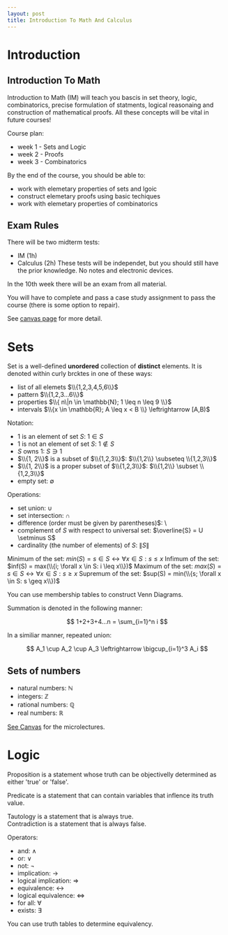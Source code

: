 ```yaml
---
layout: post
title: Introduction To Math And Calculus
---
```

#  Introduction
## Introduction To Math 

Introduction to Math (IM) will teach you bascis in set theory, logic, combinatorics, precise formulation of statments, logical reasonaing and construction of mathematical proofs.
All these concepts will be vital in future courses!

Course plan:
 - week 1 - Sets and Logic
 - week 2 - Proofs
 - week 3 - Combinatorics

By the end of the course, you should be able to:
 - work with elemetary properties of sets and lgoic
 - construct elemetary proofs using basic techiques
 - work with elemetary properties of combinatorics

## Exam Rules
There will be two midterm tests:
 - IM (1h)
 - Calculus (2h)
These tests will be independet, but you should still have the prior knowledge.
No notes and electronic devices.

In the 10th week there will be an exam from all material. 

You will have to complete and pass a case study assignment to pass the course (there is some option to repair).

See [canvas page](https://canvas.utwente.nl/courses/9008/pages/intromath-description-topics-educational-targets-examination-rules?module_item_id=257997) for more detail.

#  Sets
Set is a well-defined **unordered** collection of **distinct** elements.
It is denoted within curly brcktes in one of these ways:
 - list of all elemets $\\{1,2,3,4,5,6\\}$
 - pattern $\\{1,2,3...6\\}$
 - properties $\\{ n\|n \in \mathbb{N}; 1 \leq n \leq 9 \\}$
 - intervals $\\{x \in \mathbb{R}; A \leq x < B \\} \leftrightarrow [A,B)$

Notation:
 - $1$ is an element of set $S$: $1 \in S$
 - $1$ is not an element of set $S$: $1 \notin S$
 - $S$ owns $1$: $S \ni 1$
 - $\\{1, 2\\}$ is a subset of $\\{1,2,3\\}$: $\\{1,2\\} \subseteq \\{1,2,3\\}$
 - $\\{1, 2\\}$ is a proper subset of $\\{1,2,3\\}$: $\\{1,2\\} \subset \\{1,2,3\\}$
 - empty set: $\emptyset$

Operations:
 - set union: $\cup$
 - set intersection: $\cap$
 - difference (order must be given by parentheses)$: $\setminus$
 - complement of $S$ with respect to universal set: $\overline{S} = U \setminus S$
 - cardinality (the number of elements) of $S$: $\|S\|$

Minimum of the set: $min(S) = s \in S \leftrightarrow \forall x \in S:s \leq x$ 
Infimum of the set: $inf(S) = max(\\{i; \forall x \in S: i \leq x\\})$ 
Maximum of the set: $max(S) = s \in S \leftrightarrow \forall x \in S:s \geq x$ 
Supremum of the set: $sup(S) = min(\\{s; \forall x \in S: s \geq x\\})$ 

You can use membership tables to construct Venn Diagrams.

Summation is denoted in the following manner:

$$ 1+2+3+4...n = \sum_{i=1}^n i $$ 

In a similiar manner, repeated union:

$$ A_1 \cup A_2 \cup A_3 \leftrightarrow \bigcup_{i=1}^3 A_i $$

## Sets of numbers
 - natural numbers: $\mathbb{N}$
 - integers: $\mathbb{Z}$
 - rational numbers: $\mathbb{Q}$
 - real numbers: $\mathbb{R}$

[See Canvas](https://canvas.utwente.nl/courses/9008/pages/micro-lectures-week-1) for the microlectures. 

# Logic
Proposition is a statement whose truth can be objectivelly determined as either 'true' or 'false'.

Predicate is a statement that can contain variables that inflence its truth value.

Tautology is a statement that is always true.  
Contradiction is a statement that is always false.

Operators:
 - and: $\land$
 - or: $\lor$
 - not: $\neg$
 - implication: $\rightarrow$
 - logical implication: $\Rightarrow$
 - equivalence: $\leftrightarrow$
 - logical equivalence: $\Leftrightarrow$
 - for all: $\forall$
 - exists: $\exists$
 
You can use truth tables to determine equivalency.
